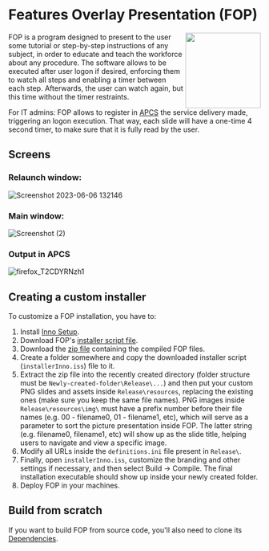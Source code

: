 # Features Overlay Presentation (FOP)

<img align="right" width="150" height="150" src=https://github.com/Kevin64/features-overlay-presentation/assets/1903028/883287c7-5ecf-4ac7-8081-b08914e40aa0 />

FOP is a program designed to present to the user some tutorial or step-by-step instructions of any subject, in order to educate and teach the workforce about any procedure. The software allows to be executed after user logon if desired, enforcing them to watch all steps and enabling a timer between each step. Afterwards, the user can watch again, but this time without the timer restraints.

For IT admins: FOP allows to register in [APCS](https://github.com/Kevin64/asset-and-personnel-control-system) the service delivery made, triggering an logon execution. That way, each slide will have a one-time 4 second timer, to make sure that it is fully read by the user.

## Screens

### Relaunch window:

![Screenshot 2023-06-06 132146](https://github.com/Kevin64/features-overlay-presentation/assets/1903028/36e53bbb-a157-483f-a3d0-e1abda7a7595)

### Main window:

![Screenshot (2)](https://github.com/Kevin64/features-overlay-presentation/assets/1903028/41fa7471-5f48-4ed0-a9ac-1e0c9aeffc4b)

### Output in APCS

![firefox_T2CDYRNzh1](https://github.com/Kevin64/features-overlay-presentation/assets/1903028/e41ebc19-fe98-4721-b123-77f16d7dc138)

## Creating a custom installer

To customize a FOP installation, you have to:
1. Install [Inno Setup](https://jrsoftware.org/download.php/is.exe).
2. Download FOP's [installer script file](https://github.com/Kevin64/features-overlay-presentation/blob/master/FeaturesOverlayPresentation/custom-installer/installerInno.iss).
3. Download the [zip file](https://github.com/Kevin64/features-overlay-presentation/releases/latest) containing the compiled FOP files.
4. Create a folder somewhere and copy the downloaded installer script (`installerInno.iss`) file to it.
5. Extract the zip file into the recently created directory (folder structure must be `Newly-created-folder\Release\...`) and then put your custom PNG slides and assets inside `Release\resources`, replacing the existing ones (make sure you keep the same file names). PNG images inside `Release\resources\img\` must have a prefix number before their file names (e.g. 00 - filename0, 01 - filename1, etc), which will serve as a parameter to sort the picture presentation inside FOP. The latter string (e.g. filename0, filename1, etc) will show up as the slide title, helping users to navigate and view a specific image.
6. Modify all URLs inside the `definitions.ini` file present in `Release\`.
7. Finally, open `installerInno.iss`, customize the branding and other settings if necessary, and then select Build -> Compile. The final installation executable should show up inside your newly created folder.
8. Deploy FOP in your machines.

## Build from scratch

If you want to build FOP from source code, you'll also need to clone its [Dependencies](https://github.com/Kevin64/Dependencies).
